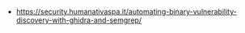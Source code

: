 - https://security.humanativaspa.it/automating-binary-vulnerability-discovery-with-ghidra-and-semgrep/
